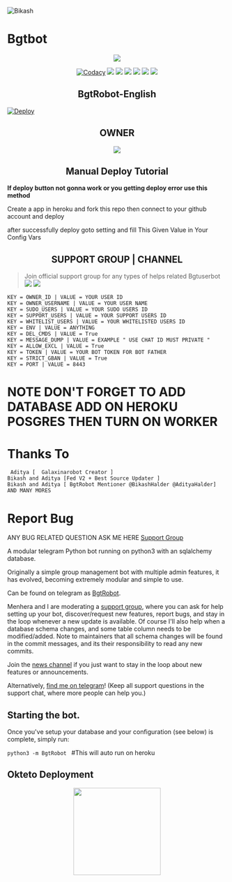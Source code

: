 ![Bikash](https://te.legra.ph/file/840fed0100164af249bb8.jpg)
# Bgtbot 

<p align="center";

<a href="https://github.com/IAMBIKASHHALDER/BgtRobot"> <img src="https://img.shields.io/badge/Accepting-Contribution-red?style=for-the-badge&logo=appveyor" /></a>        

</p>

<p align="center">
    <a href="https://app.codacy.com/manual/IambikashHalder/BgtRobot/dashboard"> <img src="https://img.shields.io/codacy/grade/4d58f2a402b54aed8a7d95f7add45a81?color=brightgreen&logo=codacy&logoColor=green&style=for-the-badge" alt="Codacy" /></a>
    <a href="https://github.com/IAMBIKASHHALDER/BgtRobot"> <img src="https://img.shields.io/github/languages/code-size/IAMBIKASHHALDER/BgtRobot?color=purple&style=for-the-badge" /></a>
    <a href="https://github.com/IAMBIKASHHALDER/BgtRobot/commits/IAMBIKASHHALDER"> <img src="https://img.shields.io/github/last-commit/IAMBIKASHHALDER/BgtRobot?color=red&style=for-the-badge" /></a>
    <a href="https://github.com/IAMBIKASHHALDER/BgtRobot/issues"> <img src="https://img.shields.io/github/issues/IAMBIKASHHALDER/BgtRobot?color=yellow&style=for-the-badge" /></a>
    <a href="https://github.com/IAMBIKASHHALDER/BgtRobot/network/members"> <img src="https://img.shields.io/github/forks/IAMBIKASHHALDER/BgtRobot?color=green&style=for-the-badge" /></a>  
    <a href="https://pypi.org/project/python-telegram-bot/"> <img src="https://img.shields.io/pypi/v/python-telegram-bot?color=yellow&label=python-telegram-bot&logo=python&logoColor=green&style=for-the-badge" /></a>
     <a href="https://github.com/IAMBIKASHHALDER/BgtRobot/graphs/contributors?from=2021-05-23&to=2021-06-04&type=c"> <img src="https://img.shields.io/github/contributors/IAMBIKASHHALDER/BgtRobot?style=for-the-badge" /></a>        
</p>

<h2 align="center";>BgtRobot-English</h2>

[![Deploy](https://www.herokucdn.com/deploy/button.svg)](https://heroku.com/deploy?template=https://github.com/IAMBIKASHHALDER/BgtRobot)


<h2 align="center";>OWNER</h2>

<p align='center'>   <a href="https://t.me/BikashHalder"> <img src="https://img.shields.io/badge/Owner-Bikash-red?style=for-the-badge&logo=telegram" /></a> </p>

<h2 align="center";> Manual Deploy Tutorial</h2>

<b>If deploy button not gonna work or you getting deploy error use this method</b>

Create a app in heroku and fork this repo then  connect to your github account and deploy

after successfully deploy goto setting and fill This Given Value in Your Config Vars

<h2 align="center";>SUPPORT GROUP | CHANNEL</h2>

> Join official support group for any types of helps related Bgtuserbot <br>
<a href="https://t.me/BikashGedgetsTech"><img src="https://img.shields.io/badge/Join-Telegram%20Channel-red.svg?logo=Telegram"></a>
<a href="https://t.me/Bgt_Chat"><img src="https://img.shields.io/badge/Join-Telegram%20Group-blue.svg?logo=telegram"></a>
```
KEY = OWNER_ID | VALUE = YOUR USER ID 
KEY = OWNER_USERNAME | VALUE = YOUR USER NAME  
KEY = SUDO_USERS | VALUE = YOUR SUDO USERS ID 
KEY = SUPPORT_USERS | VALUE = YOUR SUPPORT USERS ID 
KEY = WHITELIST_USERS | VALUE = YOUR WHITELISTED USERS ID 
KEY = ENV | VALUE = ANYTHING 
KEY = DEL_CMDS | VALUE = True 
KEY = MESSAGE_DUMP | VALUE = EXAMPLE " USE CHAT ID MUST PRIVATE " 
KEY = ALLOW_EXCL | VALUE = True 
KEY = TOKEN | VALUE = YOUR BOT TOKEN FOR BOT FATHER 
KEY = STRICT_GBAN | VALUE = True 
KEY = PORT | VALUE = 8443 
```
# NOTE DON'T FORGET TO ADD DATABASE ADD ON HEROKU POSGRES THEN TURN ON WORKER
# Thanks To
```
 Aditya [  Galaxinarobot Creator ]
Bikash and Aditya [Fed V2 + Best Source Updater ]
Bikash and Aditya [ BgtRobot Mentioner @BikashHalder @AdityaHalder]
AND MANY MORES
```

# Report Bug
ANY BUG RELATED QUESTION ASK ME HERE
[Support Group](https://t.me/Bgt_Chat)


A modular telegram Python bot running on python3 with an sqlalchemy database.

Originally a simple group management bot with multiple admin features, it has evolved, becoming extremely modular and 
simple to use.

Can be found on telegram as [BgtRobot](https://t.me/Bgtrobot). 

Menhera and I are moderating a [support group](https://t.me/Bgt_Chat), where you can ask for help setting up your
bot, discover/request new features, report bugs, and stay in the loop whenever a new update is available. Of course
I'll also help when a database schema changes, and some table column needs to be modified/added. Note to maintainers that all schema changes will be found in the commit messages, and its their responsibility to read any new commits.

Join the [news channel](https://t.me/BikashGedgetsTech) if you just want to stay in the loop about new features or
announcements.

Alternatively, [find me on telegram](https://t.me/BikashHalder)! (Keep all support questions in the support chat, where more people can help you.)

## Starting the bot.

Once you've setup your database and your configuration (see below) is complete, simply run:

`python3 -m BgtRobot ` #This will auto run on heroku

## Okteto Deployment

<p align="center">
<a href="https://cloud.okteto.com/deploy?repository=https://github.com/IAMBIKASHHALDER/BgtRobot"><img src="https://img.shields.io/badge/Deploy%20To%20Okteto-informational?style=for-the-badge&logo=Okteto" width="200""/></p></a>

